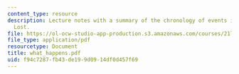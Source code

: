 ```yaml
---
content_type: resource
description: Lecture notes with a summary of the chronology of events in Paradise
  Lost.
file: https://ol-ocw-studio-app-production.s3.amazonaws.com/courses/21l-995-special-topics-in-literature-miltons-paradise-lost-january-iap-2008/f94c7287fb43de199d0914df0d457f69_what_happens.pdf
file_type: application/pdf
resourcetype: Document
title: what_happens.pdf
uid: f94c7287-fb43-de19-9d09-14df0d457f69
---
```

